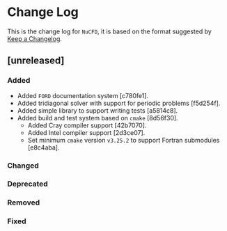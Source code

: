 # Change Log

This is the change log for `NuCFD`, it is based on the format suggested by [Keep a Changelog](https://keepachangelog.com).

## [unreleased]

### Added

- Added `FORD` documentation system [c780fe1].
- Added tridiagonal solver with support for periodic problems [f5d254f].
- Added simple library to support writing tests [a5814c8].
- Added build and test system based on `cmake` [8d56f30].
  - Added Cray compiler support [42b7070].
  - Added Intel compiler support [2d3ce07].
  - Set minimum `cmake` version `v3.25.2` to support Fortran submodules [e8c4aba].

### Changed
### Deprecated
### Removed
### Fixed
